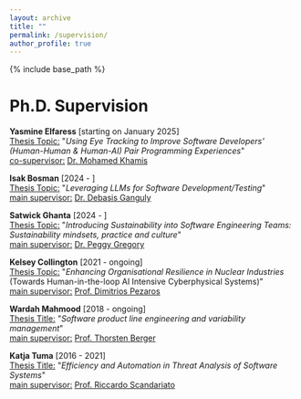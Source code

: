 ```yaml
---
layout: archive
title: ""
permalink: /supervision/
author_profile: true
---
```

{% include base_path %}

Ph.D. Supervision
======


**Yasmine Elfaress** [starting on January 2025]   
<ins>Thesis Topic:</ins> "*Using Eye Tracking to Improve Software Developers' (Human-Human
& Human-AI) Pair Programming Experiences*" <br>
<ins>co-supervisor:</ins>  <a href = "http://www.mkhamis.com/"> Dr. Mohamed Khamis </a> 

**Isak Bosman** [2024 - ]   
<ins>Thesis Topic:</ins> "*Leveraging LLMs for Software Development/Testing*" <br>
<ins> main supervisor:</ins>  <a href = "https://gdebasis.github.io/"> Dr. Debasis Ganguly </a> 

**Satwick Ghanta** [2024 - ]   
<ins>Thesis Topic:</ins> "*Introducing Sustainability into Software Engineering Teams: Sustainability mindsets, practice and culture*"<br>
<ins> main supervisor:</ins>  <a href = "https://www.gla.ac.uk/schools/computing/staff/peggygregory/"> Dr. Peggy Gregory </a> 
    
**Kelsey Collington** [2021 - ongoing]  
<ins>Thesis Topic:</ins> "*Enhancing Organisational Resilience in Nuclear Industries* (Towards Human-in-the-loop AI Intensive Cyberphysical Systems)"<br>
<ins> main supervisor:</ins> <a href = "https://www.gla.ac.uk/schools/computing/staff/dimitriospezaros/"> Prof. Dimitrios Pezaros</a> 

**Wardah Mahmood** [2018 - ongoing]  
<ins>Thesis Title:</ins>  "*Software product line engineering and variability management*" <br>
<ins> main supervisor:</ins> <a href = "https://se.ruhr-uni-bochum.de/thorsten-berger/"> Prof. Thorsten Berger </a>
 
**Katja Tuma** [2016 - 2021]  <br>
<ins>Thesis Title:</ins>  "*Efficiency and Automation in Threat Analysis of Software Systems*" <br>
<ins> main supervisor:</ins> <a href = "https://scandariato.org/"> Prof. Riccardo Scandariato </a>
